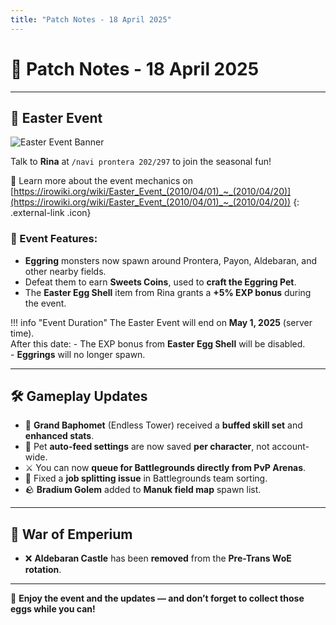```yaml
---
title: "Patch Notes - 18 April 2025"
---
```


# 🐣 **Patch Notes - 18 April 2025**

---

## 🌸 **Easter Event**

![Easter Event Banner](path/to/easter-event-image.png)

Talk to **Rina** at `/navi prontera 202/297` to join the seasonal fun!

📖 Learn more about the event mechanics on  
[https://irowiki.org/wiki/Easter_Event_(2010/04/01)_~_(2010/04/20)](https://irowiki.org/wiki/Easter_Event_(2010/04/01)_~_(2010/04/20)) {: .external-link .icon}

### 🌼 Event Features:
- **Eggring** monsters now spawn around Prontera, Payon, Aldebaran, and other nearby fields.
- Defeat them to earn **Sweets Coins**, used to **craft the Eggring Pet**.
- The **Easter Egg Shell** item from Rina grants a **+5% EXP bonus** during the event.

!!! info "Event Duration"
    The Easter Event will end on **May 1, 2025** (server time).  
    After this date:
    - The EXP bonus from **Easter Egg Shell** will be disabled.  
    - **Eggrings** will no longer spawn.

---

## 🛠️ **Gameplay Updates**

- 🧟 **Grand Baphomet** (Endless Tower) received a **buffed skill set** and **enhanced stats**.  
- 🐾 Pet **auto-feed settings** are now saved **per character**, not account-wide.  
- ⚔️ You can now **queue for Battlegrounds directly from PvP Arenas**.  
- 🔧 Fixed a **job splitting issue** in Battlegrounds team sorting.  
- 🪨 **Bradium Golem** added to **Manuk field map** spawn list.

---

## 🏰 **War of Emperium**

- ❌ **Aldebaran Castle** has been **removed** from the **Pre-Trans WoE rotation**.

---

🎉 **Enjoy the event and the updates — and don’t forget to collect those eggs while you can!**
